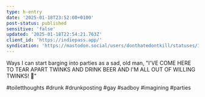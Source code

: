 ```yaml
---
type: h-entry
date: '2025-01-18T23:52:00+0100'
post-status: published
sensitive: 'false'
updated: '2025-01-18T22:54:21.763Z'
client_id: 'https://indiepass.app/'
syndication: 'https://mastodon.social/users/donthatedontkill/statuses/113851816133273047'
---
```

Ways I can start barging into parties as a sad, old man, "I'VE COME HERE TO TEAR APART TWINKS AND DRINK BEER AND I'M ALL OUT OF WILLING TWINKS! 🤠"

#toiletthoughts #drunk #drunkposting #gay #sadboy #imagining #parties
